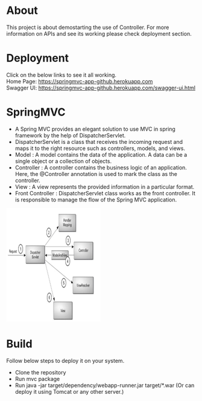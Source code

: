 # About
This project is about demostarting the use of Controller. For more information on APIs and see its working please check deployment section.

# Deployment
Click on the below links to see it all working.
<br/>
Home Page: https://springmvc-app-github.herokuapp.com
<br/>
Swagger UI: https://springmvc-app-github.herokuapp.com/swagger-ui.html

# SpringMVC
- A Spring MVC provides an elegant solution to use MVC in spring framework by the help of DispatcherServlet. 
- DispatcherServlet is a class that receives the incoming request and maps it to the right resource such as controllers, models, and views.
- Model : A model contains the data of the application. A data can be a single object or a collection of objects.
- Controller : A controller contains the business logic of an application. Here, the @Controller annotation is used to mark the class as the controller.
- View : A view represents the provided information in a particular format.
- Front Controller : DispatcherServlet class works as the front controller. It is responsible to manage the flow of the Spring MVC application.

<img src="Images/SpringMVC.png" width=250 height=300/>

# Build
Follow below steps to deploy it on your system.
- Clone the repository
- Run mvc package
- Run java -jar target/dependency/webapp-runner.jar target/*.war (Or can deploy it using Tomcat or any other server.)

